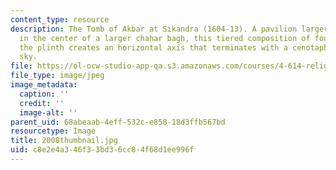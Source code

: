 ```yaml
---
content_type: resource
description: The Tomb of Akbar at Sikandra (1604-13). A pavilion larger than Humayun's
  in the center of a larger chahar bagh, this tiered composition of four planes above
  the plinth creates an horizontal axis that terminates with a cenotaph open to the
  sky.
file: https://ol-ocw-studio-app-qa.s3.amazonaws.com/courses/4-614-religious-architecture-and-islamic-cultures-fall-2002/c8e2e4a346f33bd36cc84f68d1ee996f_2008thumbnail.jpg
file_type: image/jpeg
image_metadata:
  caption: ''
  credit: ''
  image-alt: ''
parent_uid: 68abeaab-4eff-532c-e858-18d3ffb567bd
resourcetype: Image
title: 2008thumbnail.jpg
uid: c8e2e4a3-46f3-3bd3-6cc8-4f68d1ee996f
---
```


